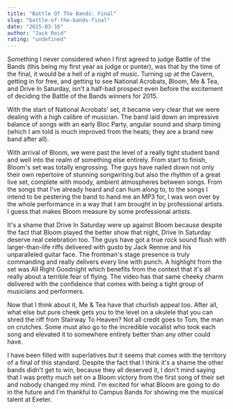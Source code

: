 ```yaml
---
title: "Battle Of The Bands: Final"
slug: "battle-of-the-bands-final"
date: "2015-03-16"
author: "Jack Reid"
rating: "undefined"
---
```


Something I never considered when I first agreed to judge Battle of the Bands (this being my first year as judge or punter), was that by the time of the final, it would be a hell of a night of music. Turning up at the Cavern, getting in for free, and getting to see National Acrobats, Bloom, Me & Tea, and Drive In Saturday, isn't a half-bad prospect even before the excitement of deciding the Battle of the Bands winners for 2015.

With the start of National Acrobats' set, it became very clear that we were dealing with a high calibre of musician. The band laid down an impressive balance of songs with an early Bloc Party, angular sound and sharp timing (which I am told is much improved from the heats; they are a brand new band after all).

With arrival of Bloom, we were past the level of a really tight student band and well into the realm of something else entirely. From start to finish, Bloom's set was totally engrossing. The guys have nailed down not only their own repertoire of stunning songwriting but also the rhythm of a great live set, complete with moody, ambient atmospheres between songs. From the songs that I've already heard and can hum along to, to the songs I intend to be pestering the band to hand me an MP3 for, I was won over by the whole performance in a way that I am brought in by professional artists. I guess that makes Bloom measure by some professional artists.

It's a shame that Drive In Saturday were up against Bloom because despite the fact that Bloom played the better show that night, Drive In Saturday deserve real celebration too. The guys have got a true rock sound flush with larger-than-life riffs delivered with gusto by Jack Rennie and his unparalleled guitar face. The frontman's stage presence is truly commanding and really delivers every line with punch. A highlight from the set was All Right Goodnight which benefits from the context that it's all really about a terrible fear of flying. The video has that same cheeky charm delivered with the confidence that comes with being a tight group of musicians and performers.

Now that I think about it, Me & Tea have that churlish appeal too. After all, what else but pure cheek gets you to the level on a ukulele that you can shred the riff from Stairway To Heaven? Not all credit goes to Tom, the man on crutches. Some must also go to the incredible vocalist who took each song and elevated it to somewhere entirely better than any other could have.

I have been filled with superlatives but it seems that comes with the territory of a final of this standard. Despite the fact that I think it's a shame the other bands didn't get to win, because they all deserved it, I don't mind saying that I was pretty much set on a Bloom victory from the first song of their set and nobody changed my mind. I'm excited for what Bloom are going to do in the future and I'm thankful to Campus Bands for showing me the musical talent at Exeter.
